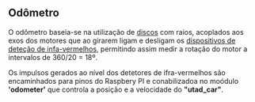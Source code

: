 ## Odômetro
O odômetro baseia-se na utilização de [discos]() com raios, acoplados aos exos dos motores que ao girarem ligam e desligam os [dispositivos de deteção de infa-vermelhos](), permitindo assim medir a rotação do motor a intervalos de 360/20 = 18º.

Os impulsos gerados ao nível dos detetores de ifra-vermelhos são encaminhados para pinos do Raspbery PI e conabilizadoa no moódulo __'odometer'__ que controla a posição e a velocidade do __"utad_car"__.


